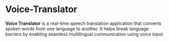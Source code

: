 # Voice-Translator
**Voice Translator** is a real-time speech translation application that converts spoken words from one language to another. It helps break language barriers by enabling seamless multilingual communication using voice input.

